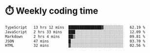 
# :stopwatch: Weekly coding time
<!--START_SECTION:waka-->

```txt
TypeScript   13 hrs 12 mins  ███████████████▓░░░░░░░░░   62.19 %
JavaScript   2 hrs 33 mins   ███░░░░░░░░░░░░░░░░░░░░░░   12.09 %
Markdown     2 hrs 4 mins    ██▒░░░░░░░░░░░░░░░░░░░░░░   09.81 %
JSON         47 mins         █░░░░░░░░░░░░░░░░░░░░░░░░   03.70 %
HTML         32 mins         ▓░░░░░░░░░░░░░░░░░░░░░░░░   02.56 %
```

<!--END_SECTION:waka-->


<!-- <p> <img src="https://github-readme-stats.vercel.app/api?username=cozgerest&show_icons=true&hide_border=false" />  </p> -->


